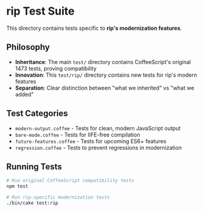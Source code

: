 # rip Test Suite

This directory contains tests specific to **rip's modernization features**.

## Philosophy

- **Inheritance**: The main `test/` directory contains CoffeeScript's original 1473 tests, proving compatibility
- **Innovation**: This `test/rip/` directory contains new tests for rip's modern features
- **Separation**: Clear distinction between "what we inherited" vs "what we added"

## Test Categories

- `modern-output.coffee` - Tests for clean, modern JavaScript output
- `bare-mode.coffee` - Tests for IIFE-free compilation
- `future-features.coffee` - Tests for upcoming ES6+ features
- `regression.coffee` - Tests to prevent regressions in modernization

## Running Tests

```bash
# Run original CoffeeScript compatibility tests
npm test

# Run rip-specific modernization tests
./bin/cake test:rip
```